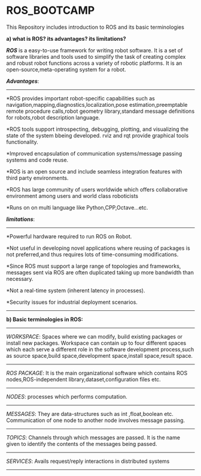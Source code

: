 # ROS_BOOTCAMP
This Repository includes introduction to ROS and its basic terminologies

**a) what is  ROS? its advantages? its limitations?**

***ROS*** is a easy-to-use framework for writing robot software. It is a set of software libraries and tools used to simplify the task of creating complex and robust robot functions across a variety of robotic platforms. It is an open-source,meta-operating system for a robot.

***Advantages***:

------------------

*ROS provides important robot-specific capabilities such as navigation,mapping,diagnostics,localization,pose estimation,preemptable remote procedure calls,robot geometry library,standard message definitions for robots,robot description language.

*ROS tools support introspecting, debugging, plotting, and visualizing the state of the system bbeing developed. rviz and rqt provide graphical tools functionality.

*Improved encapsulation of communication systems/message passing systems and code reuse.

*ROS is an open source and include seamless integration features with third party environments.

*ROS has large community of users worldwide which offers collaborative environment among users and world class roboticists

*Runs on on multi language like Python,CPP,Octave...etc.

***limitations***:

------------------

*Powerful hardware required to run ROS on Robot.

*Not useful in developing novel applications where reusing of packages is not preferred,and thus requires lots of time-consuming modifications.

*Since ROS must support a large range of topologies and frameworks, messages sent via ROS are often duplicated taking up more bandwidth than necessary.

*Not a real-time system (inherent latency in processes).

*Security issues for industrial deployment scenarios.

---------------------------------------------------------------------------------------------------------------------------------------------------------------------------------

**b) Basic terminologies in ROS:**

-----------------------------------

*WORKSPACE*: Spaces where we can modify, build existing packages or install new packages. Workspace  can contain up to four different spaces which each serve a different 	role in the software development process,such as source space,build space,development space,install space,result space.

---------------------------------------------------------------------------------------------------------------------------------------------------------------------------------

*ROS PACKAGE*: It is the main organizational software which contains ROS nodes,ROS-independent library,dataset,configuration files etc.

---------------------------------------------------------------------------------------------------------------------------------------------------------------------------------

*NODES*: processes which performs computation.

---------------------------------------------------------------------------------------------------------------------------------------------------------------------------------

*MESSAGES*: They are data-structures such as int ,float,boolean etc. Communication of one node to another node involves message passing.

---------------------------------------------------------------------------------------------------------------------------------------------------------------------------------

*TOPICS*: Channels through which messages are passed. It is the name given to identify the contents of the messages being passed.

---------------------------------------------------------------------------------------------------------------------------------------------------------------------------------

*SERVICES*: Avails request/reply interactions in distributed systems 

---------------------------------------------------------------------------------------------------------------------------------------------------------------------------------

